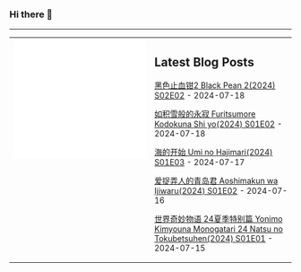 ### Hi there 👋

<!--
**etng/etng** is a ✨ _special_ ✨ repository because its `README.md` (this file) appears on your GitHub profile.

Here are some ideas to get you started:

- 🔭 I’m currently working on ...
- 🌱 I’m currently learning ...
- 👯 I’m looking to collaborate on ...
- 🤔 I’m looking for help with ...
- 💬 Ask me about ...
- 📫 How to reach me: ...
- 😄 Pronouns: ...
- ⚡ Fun fact: ...
-->


---

<table>
<tr>
<td valign="top" width="50%">
<img src="metrics.svg" alt="Metric" />
</td>
<td valign="top" width="50%">

## Latest Blog Posts
<!-- blog start -->
[黑色止血钳2 Black Pean 2(2024) S02E02](http://www.fanxinzhui.com/rr/2577#S02E02) - 2024-07-18

[如积雪般的永寂 Furitsumore Kodokuna Shi yo(2024) S01E02](http://www.fanxinzhui.com/rr/2576#S01E02) - 2024-07-18

[海的开始 Umi no Hajimari(2024) S01E03](http://www.fanxinzhui.com/rr/2572#S01E03) - 2024-07-17

[爱捉弄人的青岛君 Aoshimakun wa Ijiwaru(2024) S01E02](http://www.fanxinzhui.com/rr/2575#S01E02) - 2024-07-16

[世界奇妙物语 24夏季特别篇 Yonimo Kimyouna Monogatari 24 Natsu no Tokubetsuhen(2024) S01E01](http://www.fanxinzhui.com/rr/2581#S01E01) - 2024-07-15
<!-- blog end -->

</td></tr></table>

